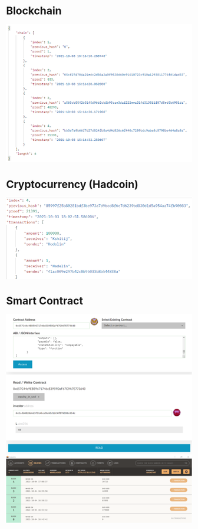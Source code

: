 # Blockchain

![Blockchain Sample](Blockchain/blockchain.png?raw=true "Title")

# Cryptocurrency (Hadcoin)

![Own Cryptocurrency](Cryptocurrency/get_chain.png?raw=true "Title")

# Smart Contract

![EtherWallet](Smart-Contract/etherwallet.png?raw=true "Title")
![Ganache](Smart-Contract/ganache.png?raw=true "Title")
